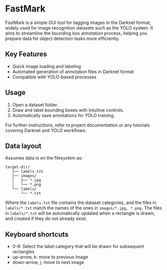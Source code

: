 # FastMark

FastMark is a simple GUI tool for tagging images in the Darknet format, widely used for image recognition datasets such as the YOLO system. It aims to streamline the bounding box annotation process, helping you prepare data for object detection tasks more efficiently.

## Key Features
- Quick image loading and labeling
- Automated generation of annotation files in Darknet format
- Compatible with YOLO-based processes

## Usage
1. Open a dataset folder.
2. Draw and label bounding boxes with intuitive controls.
3. Automatically save annotations for YOLO training.

For further instructions, refer to project documentation or any tutorials covering Darknet and YOLO workflows.

## Data layout
Assumes data is on the filesystem as:

```plaintext
target-dir/
   ├── labels.txt
   ├── images/
   │   ├── *.jpg
   │   └── *.png
   └── labels/
       └── *.txt
```

Where the `labels.txt` file contains the dataset categories, and the files in `labels/*.txt` match the names of the ones in `images/*.jpg, *.png`. The files in `labels/*.txt` will be automatically updated when a rectangle is drawn, and created if they do not already exist.

## Keyboard shortcuts
* 0-9: Select the label category that will be drawn for subsequent rectangles
* up-arrow, k: move to previous image
* down-arrow, j: move to next image
